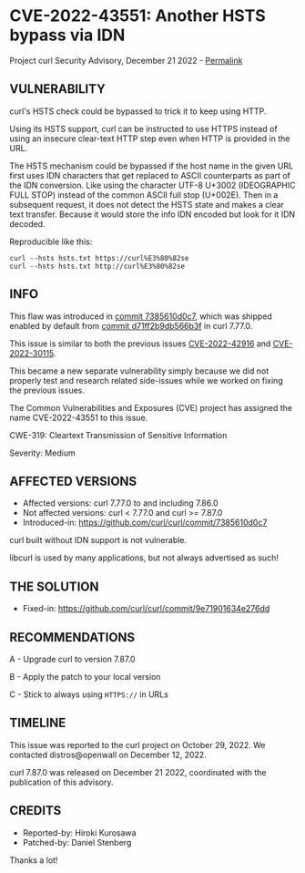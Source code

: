 CVE-2022-43551: Another HSTS bypass via IDN
===========================================

Project curl Security Advisory, December 21 2022 -
[Permalink](https://curl.se/docs/CVE-2022-43551.html)

VULNERABILITY
-------------

curl's HSTS check could be bypassed to trick it to keep using HTTP.

Using its HSTS support, curl can be instructed to use HTTPS instead of using
an insecure clear-text HTTP step even when HTTP is provided in the URL.

The HSTS mechanism could be bypassed if the host name in the given URL first
uses IDN characters that get replaced to ASCII counterparts as part of the IDN
conversion. Like using the character UTF-8 U+3002 (IDEOGRAPHIC FULL STOP)
instead of the common ASCII full stop (U+002E). Then in a subsequent request,
it does not detect the HSTS state and makes a clear text transfer. Because it
would store the info IDN encoded but look for it IDN decoded.

Reproducible like this:

    curl --hsts hsts.txt https://curl%E3%80%82se
    curl --hsts hsts.txt http://curl%E3%80%82se

INFO
----

This flaw was introduced in [commit
7385610d0c7](https://github.com/curl/curl/commit/7385610d0c7), which was
shipped enabled by default from [commit
d71ff2b9db566b3f](https://github.com/curl/curl/commit/d71ff2b9db566b3f) in
curl 7.77.0.

This issue is similar to both the previous issues
[CVE-2022-42916](https://curl.se/docs/CVE-2022-42916.html) and
[CVE-2022-30115](https://curl.se/docs/CVE-2022-30115.html).

This became a new separate vulnerability simply because we did not properly
test and research related side-issues while we worked on fixing the previous
issues.

The Common Vulnerabilities and Exposures (CVE) project has assigned the name
CVE-2022-43551 to this issue.

CWE-319: Cleartext Transmission of Sensitive Information

Severity: Medium

AFFECTED VERSIONS
-----------------

- Affected versions: curl 7.77.0 to and including 7.86.0
- Not affected versions: curl < 7.77.0 and curl >= 7.87.0
- Introduced-in: https://github.com/curl/curl/commit/7385610d0c7

curl built without IDN support is not vulnerable.

libcurl is used by many applications, but not always advertised as such!

THE SOLUTION
------------

- Fixed-in: https://github.com/curl/curl/commit/9e71901634e276dd

RECOMMENDATIONS
--------------

 A - Upgrade curl to version 7.87.0

 B - Apply the patch to your local version
 
 C - Stick to always using `HTTPS://` in URLs
 
TIMELINE
--------

This issue was reported to the curl project on October 29, 2022. We contacted
distros@openwall on December 12, 2022.

curl 7.87.0 was released on December 21 2022, coordinated with the publication
of this advisory.

CREDITS
-------

- Reported-by: Hiroki Kurosawa
- Patched-by: Daniel Stenberg

Thanks a lot!
